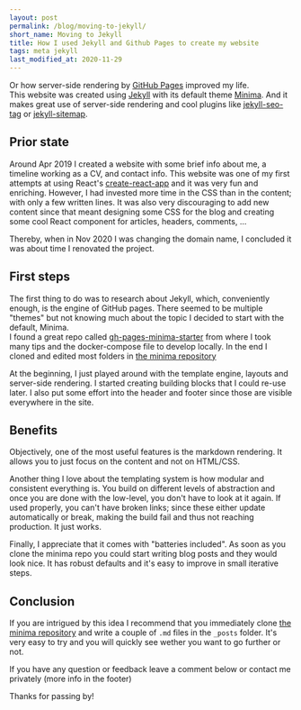 ```yaml
---
layout: post
permalink: /blog/moving-to-jekyll/
short_name: Moving to Jekyll
title: How I used Jekyll and Github Pages to create my website
tags: meta jekyll
last_modified_at: 2020-11-29
---
```


Or how server-side rendering by [GitHub Pages](https://pages.github.com) improved my life.
<br>
This website was created using [Jekyll](https://jekyllrb.com) with its default theme [Minima](https://github.com/jekyll/minima). And it makes great use of server-side rendering and cool plugins like [jekyll-seo-tag](https://github.com/jekyll/jekyll-seo-tag) or [jekyll-sitemap](https://github.com/jekyll/jekyll-sitemap).

## Prior state

Around Apr 2019 I created a website with some brief info about me, a timeline working as a CV, and contact info.
This website was one of my first attempts at using React's [create-react-app](https://github.com/facebook/create-react-app) and it was very fun and enriching.
However, I had invested more time in the CSS than in the content; with only a few written lines.
It was also very discouraging to add new content since that meant designing some CSS for the blog and creating some cool React component for articles, headers, comments, ...

Thereby, when in Nov 2020 I was changing the domain name, I concluded it was about time I renovated the project.

## First steps

The first thing to do was to research about Jekyll, which, conveniently enough, is the engine of GitHub pages.
There seemed to be multiple "themes" but not knowing much about the topic I decided to start with the default, Minima.
<br>
I found a great repo called [gh-pages-minima-starter](https://github.com/jsanz/gh-pages-minima-starter) from where I took many tips and the docker-compose file to develop locally.
In the end I cloned and edited most folders in [the minima repository](https://github.com/jekyll/minima)

At the beginning, I just played around with the template engine, layouts and server-side rendering.
I started creating building blocks that I could re-use later. I also put some effort into the header and footer since those are visible everywhere in the site.

## Benefits

Objectively, one of the most useful features is the markdown rendering. It allows you to just focus on the content and not on HTML/CSS.

Another thing I love about the templating system is how modular and consistent everything is. You build on different levels of abstraction and once you are done with the low-level, you don't have to look at it again. If used properly, you can't have broken links; since these either update automatically or break, making the build fail and thus not reaching production. It just works.

Finally, I appreciate that it comes with "batteries included". As soon as you clone the minima repo you could start writing blog posts and they would look nice. It has robust defaults and it's easy to improve in small iterative steps.

## Conclusion

If you are intrigued by this idea I recommend that you immediately clone [the minima repository](https://github.com/jekyll/minima) and write a couple of `.md` files in the `_posts` folder. It's very easy to try and you will quickly see wether you want to go further or not.

If you have any question or feedback leave a comment below or contact me privately (more info in the footer)

Thanks for passing by!
